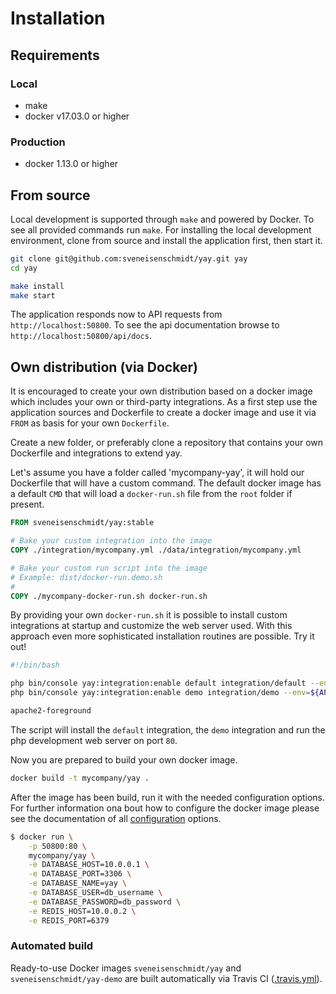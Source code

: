 # Installation #

## Requirements

### Local
* make
* docker v17.03.0 or higher

### Production
* docker 1.13.0 or higher

## From source

Local development is supported through `make` and powered by Docker. To see all provided commands run `make`. For installing the local development environment, clone from source and install the application first, then start it.

```bash
git clone git@github.com:sveneisenschmidt/yay.git yay
cd yay

make install
make start
```

The application responds now to API requests from `http://localhost:50800`. To see the api documentation browse to `http://localhost:50800/api/docs`.

## Own distribution (via Docker)

It is encouraged to create your own distribution based on a docker image which includes your own or third-party integrations. As a first step use the application sources and Dockerfile to create a docker image and use it via `FROM` as basis for your own `Dockerfile`.

Create a new folder, or preferably clone a repository that contains your own Dockerfile and integrations to extend yay.

Let's assume you have a folder called 'mycompany-yay', it will hold our Dockerfile that will have a custom command. The default docker image has a default `CMD` that will load a `docker-run.sh` file from the `root` folder if present.

```Dockerfile
FROM sveneisenschmidt/yay:stable

# Bake your custom integration into the image
COPY ./integration/mycompany.yml ./data/integration/mycompany.yml

# Bake your custom run script into the image
# Example: dist/docker-run.demo.sh
#   
COPY ./mycompany-docker-run.sh docker-run.sh
```

By providing your own `docker-run.sh` it is possible to install custom integrations at startup and customize the web server used. With this approach even more sophisticated installation routines are possible. Try it out!

```bash
#!/bin/bash

php bin/console yay:integration:enable default integration/default --env=${APP_ENV}
php bin/console yay:integration:enable demo integration/demo --env=${APP_ENV}

apache2-foreground
```

The script will install the `default` integration, the `demo` integration and run the php development web server on port `80`.

Now you are prepared to build your own docker image.
```bash
docker build -t mycompany/yay .
```

After the image has been build, run it with the needed configuration options. For further information ona bout how to configure the docker image please see the documentation of all [configuration](configuration.md) options.
```bash
$ docker run \
    -p 50800:80 \
    mycompany/yay \
    -e DATABASE_HOST=10.0.0.1 \
    -e DATABASE_PORT=3306 \
    -e DATABASE_NAME=yay \
    -e DATABASE_USER=db_username \
    -e DATABASE_PASSWORD=db_password \
    -e REDIS_HOST=10.0.0.2 \
    -e REDIS_PORT=6379
```

### Automated build

Ready-to-use Docker images `sveneisenschmidt/yay` and `sveneisenschmidt/yay-demo` are built automatically via Travis CI ([.travis.yml](.travis.yml)).